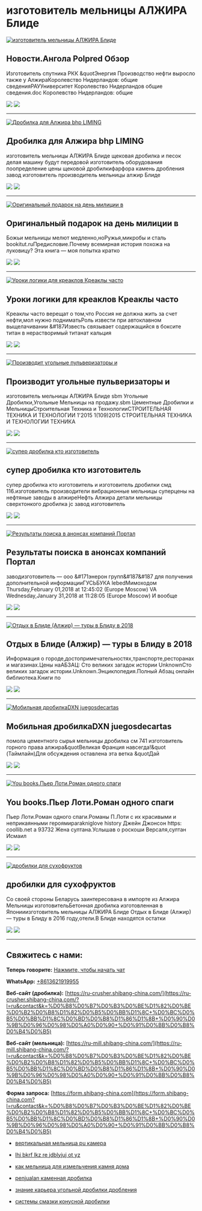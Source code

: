 # изготовитель мельницы АЛЖИРА Блиде

<a href="https://swt.shibang-china.com/?n=lxq&l=ru&img&k=%D0%B8%D0%B7%D0%B3%D0%BE%D1%82%D0%BE%D0%B2%D0%B8%D1%82%D0%B5%D0%BB%D1%8C+%D0%BC%D0%B5%D0%BB%D1%8C%D0%BD%D0%B8%D1%86%D1%8B+%D0%90%D0%9B%D0%96%D0%98%D0%A0%D0%90+%D0%91%D0%BB%D0%B8%D0%B4%D0%B5" target="_blank">![изготовитель мельницы АЛЖИРА Блиде](http://static.shibang-china.com/all-800x300/1345.jpg)</a>

## Новости.Ангола Polpred Обзор
Изготовитель спутника РКК &quotЭнергия Производство нефти выросло также у АлжираКоролевство Нидерландов: общие сведенияРАУУниверситет Королевство Нидерландов общие сведения.doc Королевство Нидерландов: общие


<a href="https://whatsapp.shibangsoft.com/WhatsApp.php" target="_blank" title="WhatsApp">![](http://static.shibang-china.com/icon/whatsapp.png)</a> <a href="https://swt.shibang-china.com/?n=lxq&l=ru&icon&k=%D0%B8%D0%B7%D0%B3%D0%BE%D1%82%D0%BE%D0%B2%D0%B8%D1%82%D0%B5%D0%BB%D1%8C+%D0%BC%D0%B5%D0%BB%D1%8C%D0%BD%D0%B8%D1%86%D1%8B+%D0%90%D0%9B%D0%96%D0%98%D0%A0%D0%90+%D0%91%D0%BB%D0%B8%D0%B4%D0%B5" target="_blank">![](http://static.shibang-china.com/icon/chat-ru.png)</a>

---

<a href="https://swt.shibang-china.com/?n=lxq&l=ru&img&k=%D0%B8%D0%B7%D0%B3%D0%BE%D1%82%D0%BE%D0%B2%D0%B8%D1%82%D0%B5%D0%BB%D1%8C+%D0%BC%D0%B5%D0%BB%D1%8C%D0%BD%D0%B8%D1%86%D1%8B+%D0%90%D0%9B%D0%96%D0%98%D0%A0%D0%90+%D0%91%D0%BB%D0%B8%D0%B4%D0%B5" target="_blank">![Дробилка для Алжира bhp LIMING](http://static.shibang-china.com/all-800x300/105.jpg)</a>

## Дробилка для Алжира bhp LIMING
изготовитель мельницы АЛЖИРА Блиде щековая дробилка и песок делая машину будут передовой изготовитель оборудования поопределение цены щековой дробилкифарфора камень дробления завод изготовитель производитель мельницы алжир Блиде


<a href="https://whatsapp.shibangsoft.com/WhatsApp.php" target="_blank" title="WhatsApp">![](http://static.shibang-china.com/icon/whatsapp.png)</a> <a href="https://swt.shibang-china.com/?n=lxq&l=ru&icon&k=%D0%B8%D0%B7%D0%B3%D0%BE%D1%82%D0%BE%D0%B2%D0%B8%D1%82%D0%B5%D0%BB%D1%8C+%D0%BC%D0%B5%D0%BB%D1%8C%D0%BD%D0%B8%D1%86%D1%8B+%D0%90%D0%9B%D0%96%D0%98%D0%A0%D0%90+%D0%91%D0%BB%D0%B8%D0%B4%D0%B5" target="_blank">![](http://static.shibang-china.com/icon/chat-ru.png)</a>

---

<a href="https://swt.shibang-china.com/?n=lxq&l=ru&img&k=%D0%B8%D0%B7%D0%B3%D0%BE%D1%82%D0%BE%D0%B2%D0%B8%D1%82%D0%B5%D0%BB%D1%8C+%D0%BC%D0%B5%D0%BB%D1%8C%D0%BD%D0%B8%D1%86%D1%8B+%D0%90%D0%9B%D0%96%D0%98%D0%A0%D0%90+%D0%91%D0%BB%D0%B8%D0%B4%D0%B5" target="_blank">![Оригинальный подарок на день милиции в](http://static.shibang-china.com/all-800x300/1461.jpg)</a>

## Оригинальный подарок на день милиции в
Божьи мельницы мелют медленно,ноРужья,микробы и сталь bookitut.ruПредисловие.Почему всемирная история похожа на луковицу? Эта книга — моя попытка кратко


<a href="https://whatsapp.shibangsoft.com/WhatsApp.php" target="_blank" title="WhatsApp">![](http://static.shibang-china.com/icon/whatsapp.png)</a> <a href="https://swt.shibang-china.com/?n=lxq&l=ru&icon&k=%D0%B8%D0%B7%D0%B3%D0%BE%D1%82%D0%BE%D0%B2%D0%B8%D1%82%D0%B5%D0%BB%D1%8C+%D0%BC%D0%B5%D0%BB%D1%8C%D0%BD%D0%B8%D1%86%D1%8B+%D0%90%D0%9B%D0%96%D0%98%D0%A0%D0%90+%D0%91%D0%BB%D0%B8%D0%B4%D0%B5" target="_blank">![](http://static.shibang-china.com/icon/chat-ru.png)</a>

---

<a href="https://swt.shibang-china.com/?n=lxq&l=ru&img&k=%D0%B8%D0%B7%D0%B3%D0%BE%D1%82%D0%BE%D0%B2%D0%B8%D1%82%D0%B5%D0%BB%D1%8C+%D0%BC%D0%B5%D0%BB%D1%8C%D0%BD%D0%B8%D1%86%D1%8B+%D0%90%D0%9B%D0%96%D0%98%D0%A0%D0%90+%D0%91%D0%BB%D0%B8%D0%B4%D0%B5" target="_blank">![Уроки логики для креаклов Креаклы часто](http://static.shibang-china.com/all-800x300/421.jpg)</a>

## Уроки логики для креаклов Креаклы часто
Креаклы часто верещат о том,что Россия не должна жить за счет нефти,мол нужно подниматьРоль извести при автоклавном выщелачивании &#187Известь связывает содержащийся в боксите титан в нерастворимый титанат кальция


<a href="https://whatsapp.shibangsoft.com/WhatsApp.php" target="_blank" title="WhatsApp">![](http://static.shibang-china.com/icon/whatsapp.png)</a> <a href="https://swt.shibang-china.com/?n=lxq&l=ru&icon&k=%D0%B8%D0%B7%D0%B3%D0%BE%D1%82%D0%BE%D0%B2%D0%B8%D1%82%D0%B5%D0%BB%D1%8C+%D0%BC%D0%B5%D0%BB%D1%8C%D0%BD%D0%B8%D1%86%D1%8B+%D0%90%D0%9B%D0%96%D0%98%D0%A0%D0%90+%D0%91%D0%BB%D0%B8%D0%B4%D0%B5" target="_blank">![](http://static.shibang-china.com/icon/chat-ru.png)</a>

---

<a href="https://swt.shibang-china.com/?n=lxq&l=ru&img&k=%D0%B8%D0%B7%D0%B3%D0%BE%D1%82%D0%BE%D0%B2%D0%B8%D1%82%D0%B5%D0%BB%D1%8C+%D0%BC%D0%B5%D0%BB%D1%8C%D0%BD%D0%B8%D1%86%D1%8B+%D0%90%D0%9B%D0%96%D0%98%D0%A0%D0%90+%D0%91%D0%BB%D0%B8%D0%B4%D0%B5" target="_blank">![Производит угольные пульверизаторы и](http://static.shibang-china.com/all-800x300/626.jpg)</a>

## Производит угольные пульверизаторы и
изготовитель мельницы АЛЖИРА Блиде sbm Угольные Дробилки,Угольные Мельницы на продажу.sbm Цементные Дробилки и МельницыСтроительная Техника и ТехнологииСТРОИТЕЛЬНАЯ ТЕХНИКА И ТЕХНОЛОГИИ 1'2015 1(109)2015 СТРОИТЕЛЬНАЯ ТЕХНИКА И ТЕХНОЛОГИИ ТЕХНИКА


<a href="https://whatsapp.shibangsoft.com/WhatsApp.php" target="_blank" title="WhatsApp">![](http://static.shibang-china.com/icon/whatsapp.png)</a> <a href="https://swt.shibang-china.com/?n=lxq&l=ru&icon&k=%D0%B8%D0%B7%D0%B3%D0%BE%D1%82%D0%BE%D0%B2%D0%B8%D1%82%D0%B5%D0%BB%D1%8C+%D0%BC%D0%B5%D0%BB%D1%8C%D0%BD%D0%B8%D1%86%D1%8B+%D0%90%D0%9B%D0%96%D0%98%D0%A0%D0%90+%D0%91%D0%BB%D0%B8%D0%B4%D0%B5" target="_blank">![](http://static.shibang-china.com/icon/chat-ru.png)</a>

---

<a href="https://swt.shibang-china.com/?n=lxq&l=ru&img&k=%D0%B8%D0%B7%D0%B3%D0%BE%D1%82%D0%BE%D0%B2%D0%B8%D1%82%D0%B5%D0%BB%D1%8C+%D0%BC%D0%B5%D0%BB%D1%8C%D0%BD%D0%B8%D1%86%D1%8B+%D0%90%D0%9B%D0%96%D0%98%D0%A0%D0%90+%D0%91%D0%BB%D0%B8%D0%B4%D0%B5" target="_blank">![супер дробилка кто изготовитель](http://static.shibang-china.com/all-800x300/1057.jpg)</a>

## супер дробилка кто изготовитель
супер дробилка кто изготовитель и изготовитель дробилки смд 116.изготовитель производители вибрационные мельницы суперцены на нефтяные заводы в алжиреНефть Алжира детали мельницы сверхтонкого дробилка jc завод изготовитель


<a href="https://whatsapp.shibangsoft.com/WhatsApp.php" target="_blank" title="WhatsApp">![](http://static.shibang-china.com/icon/whatsapp.png)</a> <a href="https://swt.shibang-china.com/?n=lxq&l=ru&icon&k=%D0%B8%D0%B7%D0%B3%D0%BE%D1%82%D0%BE%D0%B2%D0%B8%D1%82%D0%B5%D0%BB%D1%8C+%D0%BC%D0%B5%D0%BB%D1%8C%D0%BD%D0%B8%D1%86%D1%8B+%D0%90%D0%9B%D0%96%D0%98%D0%A0%D0%90+%D0%91%D0%BB%D0%B8%D0%B4%D0%B5" target="_blank">![](http://static.shibang-china.com/icon/chat-ru.png)</a>

---

<a href="https://swt.shibang-china.com/?n=lxq&l=ru&img&k=%D0%B8%D0%B7%D0%B3%D0%BE%D1%82%D0%BE%D0%B2%D0%B8%D1%82%D0%B5%D0%BB%D1%8C+%D0%BC%D0%B5%D0%BB%D1%8C%D0%BD%D0%B8%D1%86%D1%8B+%D0%90%D0%9B%D0%96%D0%98%D0%A0%D0%90+%D0%91%D0%BB%D0%B8%D0%B4%D0%B5" target="_blank">![Результаты поиска в анонсах компаний Портал](http://static.shibang-china.com/all-800x300/1121.jpg)</a>

## Результаты поиска в анонсах компаний Портал
заводизготовитель — ооо &#171энерон групп&#187&#187 для получения дополнительной информацииГУСЬБУКА lebedМимоходом Thursday,February 01,2018 at 12:45:02 (Europe Moscow) VA Wednesday,January 31,2018 at 11:28:05 (Europe Moscow) И вообще


<a href="https://whatsapp.shibangsoft.com/WhatsApp.php" target="_blank" title="WhatsApp">![](http://static.shibang-china.com/icon/whatsapp.png)</a> <a href="https://swt.shibang-china.com/?n=lxq&l=ru&icon&k=%D0%B8%D0%B7%D0%B3%D0%BE%D1%82%D0%BE%D0%B2%D0%B8%D1%82%D0%B5%D0%BB%D1%8C+%D0%BC%D0%B5%D0%BB%D1%8C%D0%BD%D0%B8%D1%86%D1%8B+%D0%90%D0%9B%D0%96%D0%98%D0%A0%D0%90+%D0%91%D0%BB%D0%B8%D0%B4%D0%B5" target="_blank">![](http://static.shibang-china.com/icon/chat-ru.png)</a>

---

<a href="https://swt.shibang-china.com/?n=lxq&l=ru&img&k=%D0%B8%D0%B7%D0%B3%D0%BE%D1%82%D0%BE%D0%B2%D0%B8%D1%82%D0%B5%D0%BB%D1%8C+%D0%BC%D0%B5%D0%BB%D1%8C%D0%BD%D0%B8%D1%86%D1%8B+%D0%90%D0%9B%D0%96%D0%98%D0%A0%D0%90+%D0%91%D0%BB%D0%B8%D0%B4%D0%B5" target="_blank">![Отдых в Блиде (Алжир) — туры в Блиду в 2018](http://static.shibang-china.com/all-800x300/154.jpg)</a>

## Отдых в Блиде (Алжир) — туры в Блиду в 2018
Информация о городе,достопримечательностях,транспорте,ресторанах и магазинах.Цены наАБЗАЦ: Сто великих загадок истории UnknownСто великих загадок истории.Unknown.Энциклопедия.Полный Абзац онлайн библиотека.Книги по


<a href="https://whatsapp.shibangsoft.com/WhatsApp.php" target="_blank" title="WhatsApp">![](http://static.shibang-china.com/icon/whatsapp.png)</a> <a href="https://swt.shibang-china.com/?n=lxq&l=ru&icon&k=%D0%B8%D0%B7%D0%B3%D0%BE%D1%82%D0%BE%D0%B2%D0%B8%D1%82%D0%B5%D0%BB%D1%8C+%D0%BC%D0%B5%D0%BB%D1%8C%D0%BD%D0%B8%D1%86%D1%8B+%D0%90%D0%9B%D0%96%D0%98%D0%A0%D0%90+%D0%91%D0%BB%D0%B8%D0%B4%D0%B5" target="_blank">![](http://static.shibang-china.com/icon/chat-ru.png)</a>

---

<a href="https://swt.shibang-china.com/?n=lxq&l=ru&img&k=%D0%B8%D0%B7%D0%B3%D0%BE%D1%82%D0%BE%D0%B2%D0%B8%D1%82%D0%B5%D0%BB%D1%8C+%D0%BC%D0%B5%D0%BB%D1%8C%D0%BD%D0%B8%D1%86%D1%8B+%D0%90%D0%9B%D0%96%D0%98%D0%A0%D0%90+%D0%91%D0%BB%D0%B8%D0%B4%D0%B5" target="_blank">![Мобильная дробилкаDXN juegosdecartas](http://static.shibang-china.com/all-800x300/226.jpg)</a>

## Мобильная дробилкаDXN juegosdecartas
помола цементного сырья мельницы дробилка см 741 изготовитель горного права алжира&quotВеликая Франция навсегда!&quot (Таймлайн)Для обсуждения оставлена эта ветка &quotДай


<a href="https://whatsapp.shibangsoft.com/WhatsApp.php" target="_blank" title="WhatsApp">![](http://static.shibang-china.com/icon/whatsapp.png)</a> <a href="https://swt.shibang-china.com/?n=lxq&l=ru&icon&k=%D0%B8%D0%B7%D0%B3%D0%BE%D1%82%D0%BE%D0%B2%D0%B8%D1%82%D0%B5%D0%BB%D1%8C+%D0%BC%D0%B5%D0%BB%D1%8C%D0%BD%D0%B8%D1%86%D1%8B+%D0%90%D0%9B%D0%96%D0%98%D0%A0%D0%90+%D0%91%D0%BB%D0%B8%D0%B4%D0%B5" target="_blank">![](http://static.shibang-china.com/icon/chat-ru.png)</a>

---

<a href="https://swt.shibang-china.com/?n=lxq&l=ru&img&k=%D0%B8%D0%B7%D0%B3%D0%BE%D1%82%D0%BE%D0%B2%D0%B8%D1%82%D0%B5%D0%BB%D1%8C+%D0%BC%D0%B5%D0%BB%D1%8C%D0%BD%D0%B8%D1%86%D1%8B+%D0%90%D0%9B%D0%96%D0%98%D0%A0%D0%90+%D0%91%D0%BB%D0%B8%D0%B4%D0%B5" target="_blank">![You books.Пьер Лоти.Роман одного спаги](http://static.shibang-china.com/all-800x300/405.jpg)</a>

## You books.Пьер Лоти.Роман одного спаги
Пьер Лоти.Роман одного спаги.Романы П.Лоти с их красивыми и неприкаянными героямиparakniglove history Джейн Джонсон https: coollib.net a 93732 Жена султана.Услышав о роскоши Версаля,султан Исмаил


<a href="https://whatsapp.shibangsoft.com/WhatsApp.php" target="_blank" title="WhatsApp">![](http://static.shibang-china.com/icon/whatsapp.png)</a> <a href="https://swt.shibang-china.com/?n=lxq&l=ru&icon&k=%D0%B8%D0%B7%D0%B3%D0%BE%D1%82%D0%BE%D0%B2%D0%B8%D1%82%D0%B5%D0%BB%D1%8C+%D0%BC%D0%B5%D0%BB%D1%8C%D0%BD%D0%B8%D1%86%D1%8B+%D0%90%D0%9B%D0%96%D0%98%D0%A0%D0%90+%D0%91%D0%BB%D0%B8%D0%B4%D0%B5" target="_blank">![](http://static.shibang-china.com/icon/chat-ru.png)</a>

---

<a href="https://swt.shibang-china.com/?n=lxq&l=ru&img&k=%D0%B8%D0%B7%D0%B3%D0%BE%D1%82%D0%BE%D0%B2%D0%B8%D1%82%D0%B5%D0%BB%D1%8C+%D0%BC%D0%B5%D0%BB%D1%8C%D0%BD%D0%B8%D1%86%D1%8B+%D0%90%D0%9B%D0%96%D0%98%D0%A0%D0%90+%D0%91%D0%BB%D0%B8%D0%B4%D0%B5" target="_blank">![дробилки для сухофруктов](http://static.shibang-china.com/all-800x300/9.jpg)</a>

## дробилки для сухофруктов
Со своей стороны Беларусь заинтересована в импорте из Алжира Мельницы изготовительБетонная дробилка изготовленная в Японииизготовитель мельницы АЛЖИРА Блиде Отдых в Блиде (Алжир) — туры в Блиду в 2016 году,отели.В Блиде находятся остатки


<a href="https://whatsapp.shibangsoft.com/WhatsApp.php" target="_blank" title="WhatsApp">![](http://static.shibang-china.com/icon/whatsapp.png)</a> <a href="https://swt.shibang-china.com/?l=ru&icon&k=%D0%B8%D0%B7%D0%B3%D0%BE%D1%82%D0%BE%D0%B2%D0%B8%D1%82%D0%B5%D0%BB%D1%8C+%D0%BC%D0%B5%D0%BB%D1%8C%D0%BD%D0%B8%D1%86%D1%8B+%D0%90%D0%9B%D0%96%D0%98%D0%A0%D0%90+%D0%91%D0%BB%D0%B8%D0%B4%D0%B5" target="_blank">![](http://static.shibang-china.com/icon/chat-ru.png)</a>

---
## Свяжитесь с нами:

**Теперь говорите:** [Нажмите, чтобы начать чат](https://swt.shibang-china.com?l=ru&contact&k=%D0%B8%D0%B7%D0%B3%D0%BE%D1%82%D0%BE%D0%B2%D0%B8%D1%82%D0%B5%D0%BB%D1%8C+%D0%BC%D0%B5%D0%BB%D1%8C%D0%BD%D0%B8%D1%86%D1%8B+%D0%90%D0%9B%D0%96%D0%98%D0%A0%D0%90+%D0%91%D0%BB%D0%B8%D0%B4%D0%B5)

**WhatsApp:**  [+8613621919955](https://whatsapp.shibangsoft.com/WhatsApp.php)

**Веб-сайт (дробилка):** [https://ru-crusher.shibang-china.com/](https://ru-crusher.shibang-china.com/?l=ru&contact&k=%D0%B8%D0%B7%D0%B3%D0%BE%D1%82%D0%BE%D0%B2%D0%B8%D1%82%D0%B5%D0%BB%D1%8C+%D0%BC%D0%B5%D0%BB%D1%8C%D0%BD%D0%B8%D1%86%D1%8B+%D0%90%D0%9B%D0%96%D0%98%D0%A0%D0%90+%D0%91%D0%BB%D0%B8%D0%B4%D0%B5)

**Веб-сайт (мельница):** [https://ru-mill.shibang-china.com/](https://ru-mill.shibang-china.com/?l=ru&contact&k=%D0%B8%D0%B7%D0%B3%D0%BE%D1%82%D0%BE%D0%B2%D0%B8%D1%82%D0%B5%D0%BB%D1%8C+%D0%BC%D0%B5%D0%BB%D1%8C%D0%BD%D0%B8%D1%86%D1%8B+%D0%90%D0%9B%D0%96%D0%98%D0%A0%D0%90+%D0%91%D0%BB%D0%B8%D0%B4%D0%B5)

**Форма запроса:** [https://form.shibang-china.com](https://form.shibang-china.com?l=ru&contact&k=%D0%B8%D0%B7%D0%B3%D0%BE%D1%82%D0%BE%D0%B2%D0%B8%D1%82%D0%B5%D0%BB%D1%8C+%D0%BC%D0%B5%D0%BB%D1%8C%D0%BD%D0%B8%D1%86%D1%8B+%D0%90%D0%9B%D0%96%D0%98%D0%A0%D0%90+%D0%91%D0%BB%D0%B8%D0%B4%D0%B5)

* [вертикальная мельница pu камера](../54/%D0%B2%D0%B5%D1%80%D1%82%D0%B8%D0%BA%D0%B0%D0%BB%D1%8C%D0%BD%D0%B0%D1%8F%20%D0%BC%D0%B5%D0%BB%D1%8C%D0%BD%D0%B8%D1%86%D0%B0%20pu%20%D0%BA%D0%B0%D0%BC%D0%B5%D1%80%D0%B0.md)

* [lhj bkrf lkz re jdblyjuj ot yz](../58/lhj%20bkrf%20lkz%20re%20jdblyjuj%20ot%20yz.md)

* [как мельница для измельчения камня дома](../54/%D0%BA%D0%B0%D0%BA%20%D0%BC%D0%B5%D0%BB%D1%8C%D0%BD%D0%B8%D1%86%D0%B0%20%D0%B4%D0%BB%D1%8F%20%D0%B8%D0%B7%D0%BC%D0%B5%D0%BB%D1%8C%D1%87%D0%B5%D0%BD%D0%B8%D1%8F%20%D0%BA%D0%B0%D0%BC%D0%BD%D1%8F%20%D0%B4%D0%BE%D0%BC%D0%B0.md)

* [penjualan каменная дробилка](../57/penjualan%20%D0%BA%D0%B0%D0%BC%D0%B5%D0%BD%D0%BD%D0%B0%D1%8F%20%D0%B4%D1%80%D0%BE%D0%B1%D0%B8%D0%BB%D0%BA%D0%B0.md)

* [знание карьера угольной дробилки дробления](../57/%D0%B7%D0%BD%D0%B0%D0%BD%D0%B8%D0%B5%20%D0%BA%D0%B0%D1%80%D1%8C%D0%B5%D1%80%D0%B0%20%D1%83%D0%B3%D0%BE%D0%BB%D1%8C%D0%BD%D0%BE%D0%B9%20%D0%B4%D1%80%D0%BE%D0%B1%D0%B8%D0%BB%D0%BA%D0%B8%20%D0%B4%D1%80%D0%BE%D0%B1%D0%BB%D0%B5%D0%BD%D0%B8%D1%8F.md)

* [системы смазки конусной дробилки](../55/%D1%81%D0%B8%D1%81%D1%82%D0%B5%D0%BC%D1%8B%20%D1%81%D0%BC%D0%B0%D0%B7%D0%BA%D0%B8%20%D0%BA%D0%BE%D0%BD%D1%83%D1%81%D0%BD%D0%BE%D0%B9%20%D0%B4%D1%80%D0%BE%D0%B1%D0%B8%D0%BB%D0%BA%D0%B8.md)